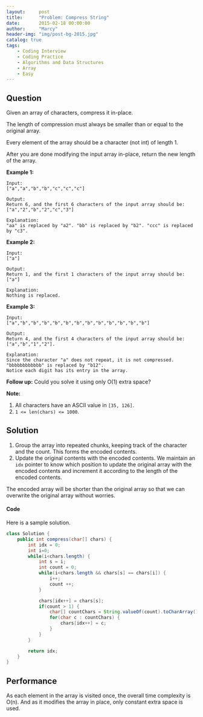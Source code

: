 ```yaml
---
layout:     post
title:      "Problem: Compress String"
date:       2015-02-18 00:00:00
author:     "Marcy"
header-img: "img/post-bg-2015.jpg"
catalog: true
tags:
    - Coding Interview
    - Coding Practice
    - Algorithms and Data Structures
    - Array
    - Easy
---
```


## Question

Given an array of characters, compress it in-place.

The length of compression must always be smaller than or equal to the original array.

Every element of the array should be a character (not int) of length 1.

After you are done modifying the input array in-place, return the new length of the array.

**Example 1:**
```
Input:
["a","a","b","b","c","c","c"]

Output:
Return 6, and the first 6 characters of the input array should be: ["a","2","b","2","c","3"]

Explanation:
"aa" is replaced by "a2". "bb" is replaced by "b2". "ccc" is replaced by "c3".
```

**Example 2:**
```
Input:
["a"]

Output:
Return 1, and the first 1 characters of the input array should be: ["a"]

Explanation:
Nothing is replaced.
```

**Example 3:**
```
Input:
["a","b","b","b","b","b","b","b","b","b","b","b","b"]

Output:
Return 4, and the first 4 characters of the input array should be: ["a","b","1","2"].

Explanation:
Since the character "a" does not repeat, it is not compressed. "bbbbbbbbbbbb" is replaced by "b12".
Notice each digit has its entry in the array.
```

**Follow up:**
Could you solve it using only O(1) extra space?

**Note:**
1. All characters have an ASCII value in `[35, 126]`.
2. `1 <= len(chars) <= 1000`.

## Solution

1. Group the array into repeated chunks, keeping track of the character and the count. This forms the encoded contents.
2. Update the original contents with the encoded contents. We maintain an `idx` pointer to know which position to update the original array with the encoded contents and increment it according to the length of the encoded contents.

The encoded array will be shorter than the original array so that we can overwrite the original array without worries.

#### Code

Here is a sample solution.

```java
class Solution {
    public int compress(char[] chars) {
        int idx = 0;
        int i=0;
        while(i<chars.length) {
            int s = i;
            int count = 0;
            while(i<chars.length && chars[s] == chars[i]) {
                i++;
                count ++;
            }

            chars[idx++] = chars[s];
            if(count > 1) {
                char[] countChars = String.valueOf(count).toCharArray();
                for(char c : countChars) {
                    chars[idx++] = c;
                }
            }
        }

        return idx;
    }
}
```

## Performance

As each element in the array is visited once, the overall time complexity is O(n). And as it modifies the array in place, only constant extra space is used.
